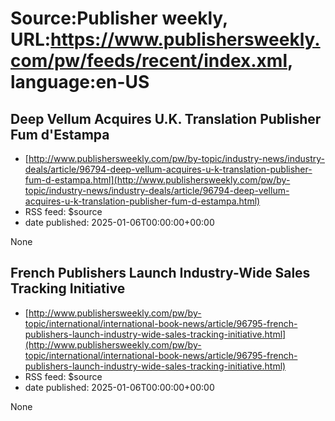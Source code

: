# Source:Publisher weekly, URL:https://www.publishersweekly.com/pw/feeds/recent/index.xml, language:en-US

## Deep Vellum Acquires U.K. Translation Publisher Fum d'Estampa
 - [http://www.publishersweekly.com/pw/by-topic/industry-news/industry-deals/article/96794-deep-vellum-acquires-u-k-translation-publisher-fum-d-estampa.html](http://www.publishersweekly.com/pw/by-topic/industry-news/industry-deals/article/96794-deep-vellum-acquires-u-k-translation-publisher-fum-d-estampa.html)
 - RSS feed: $source
 - date published: 2025-01-06T00:00:00+00:00

None

## French Publishers Launch Industry-Wide Sales Tracking Initiative
 - [http://www.publishersweekly.com/pw/by-topic/international/international-book-news/article/96795-french-publishers-launch-industry-wide-sales-tracking-initiative.html](http://www.publishersweekly.com/pw/by-topic/international/international-book-news/article/96795-french-publishers-launch-industry-wide-sales-tracking-initiative.html)
 - RSS feed: $source
 - date published: 2025-01-06T00:00:00+00:00

None

